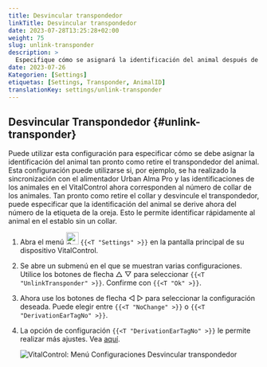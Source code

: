 ```yaml
---
title: Desvincular transpondedor
linkTitle: Desvincular transpondedor
date: 2023-07-28T13:25:28+02:00
weight: 75
slug: unlink-transponder
description: >
  Especifique cómo se asignará la identificación del animal después de que el transpondedor haya sido desvinculado.
date: 2023-07-26
Kategorien: [Settings]
etiquetas: [Settings, Transponder, AnimalID]
translationKey: settings/unlink-transponder
---
```

## Desvincular Transpondedor {#unlink-transponder}

Puede utilizar esta configuración para especificar cómo se debe asignar la identificación del animal tan pronto como retire el transpondedor del animal. Esta configuración puede utilizarse si, por ejemplo, se ha realizado la sincronización con el alimentador Urban Alma Pro y las identificaciones de los animales en el VitalControl ahora corresponden al número de collar de los animales. Tan pronto como retire el collar y desvincule el transpondedor, puede especificar que la identificación del animal se derive ahora del número de la etiqueta de la oreja. Esto le permite identificar rápidamente al animal en el establo sin un collar.

1. Abra el menú <img src="/icons/gear.svg" width="25" align="bottom" alt="Settings" /> `{{<T "Settings" >}}` en la pantalla principal de su dispositivo VitalControl.

2. Se abre un submenú en el que se muestran varias configuraciones. Utilice los botones de flecha △ ▽ para seleccionar `{{<T "UnlinkTransponder" >}}`. Confirme con `{{<T "Ok" >}}`.

3. Ahora use los botones de flecha ◁ ▷ para seleccionar la configuración deseada. Puede elegir entre `{{<T "NoChange" >}}` o `{{<T "DerivationEarTagNo" >}}`.

4. La opción de configuración `{{<T "DerivationEarTagNo" >}}` le permite realizar más ajustes. Vea [aquí](/es/docs/settings/animal-registration/#digit-of-the-new-id).

   ![VitalControl: Menú Configuraciones Desvincular transpondedor](../images/unlink-transponder.png "Desvincular transpondedor")
